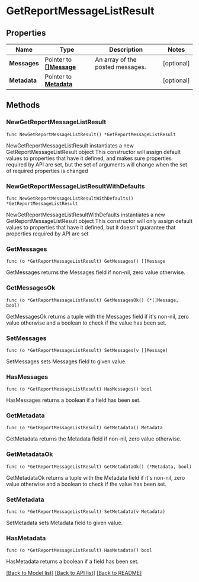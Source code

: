 # GetReportMessageListResult

## Properties

Name | Type | Description | Notes
------------ | ------------- | ------------- | -------------
**Messages** | Pointer to [**[]Message**](Message.md) | An array of the posted messages. | [optional] 
**Metadata** | Pointer to [**Metadata**](Metadata.md) |  | [optional] 

## Methods

### NewGetReportMessageListResult

`func NewGetReportMessageListResult() *GetReportMessageListResult`

NewGetReportMessageListResult instantiates a new GetReportMessageListResult object
This constructor will assign default values to properties that have it defined,
and makes sure properties required by API are set, but the set of arguments
will change when the set of required properties is changed

### NewGetReportMessageListResultWithDefaults

`func NewGetReportMessageListResultWithDefaults() *GetReportMessageListResult`

NewGetReportMessageListResultWithDefaults instantiates a new GetReportMessageListResult object
This constructor will only assign default values to properties that have it defined,
but it doesn't guarantee that properties required by API are set

### GetMessages

`func (o *GetReportMessageListResult) GetMessages() []Message`

GetMessages returns the Messages field if non-nil, zero value otherwise.

### GetMessagesOk

`func (o *GetReportMessageListResult) GetMessagesOk() (*[]Message, bool)`

GetMessagesOk returns a tuple with the Messages field if it's non-nil, zero value otherwise
and a boolean to check if the value has been set.

### SetMessages

`func (o *GetReportMessageListResult) SetMessages(v []Message)`

SetMessages sets Messages field to given value.

### HasMessages

`func (o *GetReportMessageListResult) HasMessages() bool`

HasMessages returns a boolean if a field has been set.

### GetMetadata

`func (o *GetReportMessageListResult) GetMetadata() Metadata`

GetMetadata returns the Metadata field if non-nil, zero value otherwise.

### GetMetadataOk

`func (o *GetReportMessageListResult) GetMetadataOk() (*Metadata, bool)`

GetMetadataOk returns a tuple with the Metadata field if it's non-nil, zero value otherwise
and a boolean to check if the value has been set.

### SetMetadata

`func (o *GetReportMessageListResult) SetMetadata(v Metadata)`

SetMetadata sets Metadata field to given value.

### HasMetadata

`func (o *GetReportMessageListResult) HasMetadata() bool`

HasMetadata returns a boolean if a field has been set.


[[Back to Model list]](../README.md#documentation-for-models) [[Back to API list]](../README.md#documentation-for-api-endpoints) [[Back to README]](../README.md)


